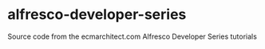 alfresco-developer-series
=========================

Source code from the ecmarchitect.com Alfresco Developer Series tutorials
